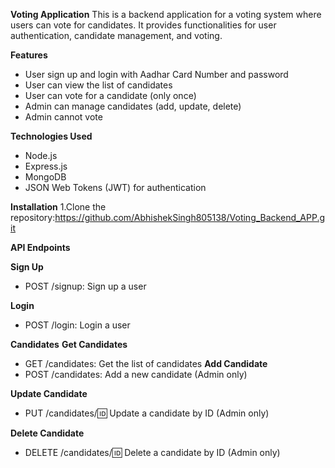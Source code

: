 **Voting Application**
This is a backend application for a voting system where users can vote for candidates. It provides functionalities for user authentication, candidate management, and voting.

**Features**
- User sign up and login with Aadhar Card Number and password
- User can view the list of candidates
- User can vote for a candidate (only once)
- Admin can manage candidates (add, update, delete)
- Admin cannot vote

**Technologies Used**
- Node.js
- Express.js
- MongoDB
- JSON Web Tokens (JWT) for authentication

**Installation**
1.Clone the repository:https://github.com/AbhishekSingh805138/Voting_Backend_APP.git

**API Endpoints**

**Sign Up**
- POST /signup: Sign up a user

**Login**
- POST /login: Login a user

**Candidates**
**Get Candidates**
- GET /candidates: Get the list of candidates
**Add Candidate**
- POST /candidates: Add a new candidate (Admin only)

**Update Candidate**
- PUT /candidates/:id: Update a candidate by ID (Admin only)
  
**Delete Candidate**
- DELETE /candidates/:id: Delete a candidate by ID (Admin only)








